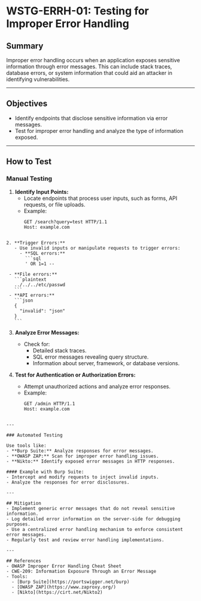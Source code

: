 # WSTG-ERRH-01: Testing for Improper Error Handling

## Summary
Improper error handling occurs when an application exposes sensitive information through error messages. This can include stack traces, database errors, or system information that could aid an attacker in identifying vulnerabilities.

---

## Objectives
- Identify endpoints that disclose sensitive information via error messages.
- Test for improper error handling and analyze the type of information exposed.

---

## How to Test

### Manual Testing

1. **Identify Input Points:**
   - Locate endpoints that process user inputs, such as forms, API requests, or file uploads.
   - Example:
     ```http
     GET /search?query=test HTTP/1.1
     Host: example.com
```     

2. **Trigger Errors:**
   - Use invalid inputs or manipulate requests to trigger errors:
     - **SQL errors:**
       ```sql
       ' OR 1=1 --
```       
     - **File errors:**
       ```plaintext
       ../../../etc/passwd
       ```
     - **API errors:**
       ```json
       {
         "invalid": "json"
       }
       ```

3. **Analyze Error Messages:**
   - Check for:
     - Detailed stack traces.
     - SQL error messages revealing query structure.
     - Information about server, framework, or database versions.

4. **Test for Authentication or Authorization Errors:**
   - Attempt unauthorized actions and analyze error responses.
   - Example:
     ```http
     GET /admin HTTP/1.1
     Host: example.com
```     

---

### Automated Testing

Use tools like:
- **Burp Suite:** Analyze responses for error messages.
- **OWASP ZAP:** Scan for improper error handling issues.
- **Nikto:** Identify exposed error messages in HTTP responses.

#### Example with Burp Suite:
- Intercept and modify requests to inject invalid inputs.
- Analyze the responses for error disclosures.

---

## Mitigation
- Implement generic error messages that do not reveal sensitive information.
- Log detailed error information on the server-side for debugging purposes.
- Use a centralized error handling mechanism to enforce consistent error messages.
- Regularly test and review error handling implementations.

---

## References
- OWASP Improper Error Handling Cheat Sheet
- CWE-209: Information Exposure Through an Error Message
- Tools:
  - [Burp Suite](https://portswigger.net/burp)
  - [OWASP ZAP](https://www.zaproxy.org/)
  - [Nikto](https://cirt.net/Nikto2)